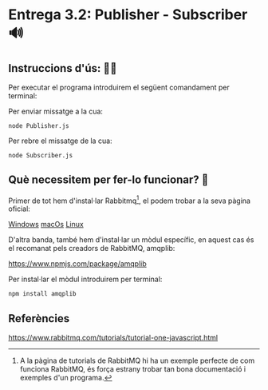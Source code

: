 # Entrega 3.2: Publisher - Subscriber 🔊

## Instruccions d'ús: 🧙‍♂️

Per executar el programa introduirem el següent comandament per terminal:

Per enviar missatge a la cua:

    node Publisher.js

Per rebre el missatge de la cua:

    node Subscriber.js

## Què necessitem per fer-lo funcionar? 🧞

Primer de tot hem d'instal·lar Rabbitmq[^1], el podem trobar a la seva pàgina oficial:

[Windows](https://www.rabbitmq.com/install-windows.html'🪟')
[macOs](https://www.rabbitmq.com/install-homebrew.html'🍏')
[Linux](https://www.rabbitmq.com/install-debian.html'👽')

D'altra banda, també hem d'instal·lar un mòdul específic, en aquest cas és el recomanat pels creadors de RabbitMQ, amqplib:

https://www.npmjs.com/package/amqplib

Per instal·lar el mòdul introduirem per terminal:

    npm install amqplib

## Referències

https://www.rabbitmq.com/tutorials/tutorial-one-javascript.html

[^1]: A la pàgina de tutorials de RabbitMQ hi ha un exemple perfecte de com funciona RabbitMQ, és força estrany trobar tan bona documentació i exemples d'un programa.

